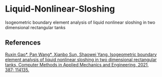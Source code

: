 # Liquid-Nonlinear-Sloshing
Isogeometric boundary element analysis of liquid nonlinear sloshing in two dimensional rectangular tanks

## References
[Ruxin Gao*, Pan Wang*, Xianbo Sun, Shaowei Yang. Isogeometric boundary element analysis of liquid nonlinear sloshing in two dimensional rectangular tanks, Computer Methods in Applied Mechanics and Engineering, 2021, 387: 114135.](https://www.sciencedirect.com/science/article/pii/S0045782521004667)
